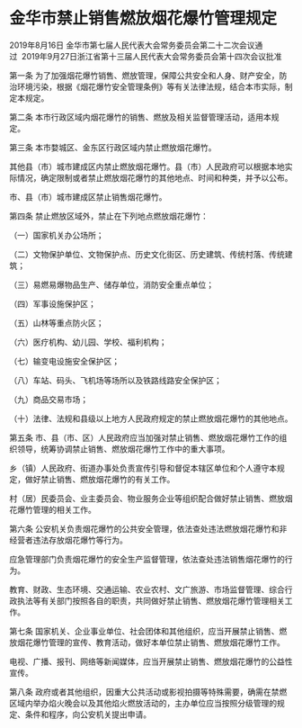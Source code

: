 # 金华市禁止销售燃放烟花爆竹管理规定

2019年8月16日 金华市第七届人民代表大会常务委员会第二十二次会议通过  2019年9月27日浙江省第十三届人民代表大会常务委员会第十四次会议批准

<!-- INFO END -->

第一条 为了加强烟花爆竹销售、燃放管理，保障公共安全和人身、财产安全，防治环境污染，根据《烟花爆竹安全管理条例》等有关法律法规，结合本市实际，制定本规定。

第二条 本市行政区域内烟花爆竹的销售、燃放及相关监督管理活动，适用本规定。

第三条 本市婺城区、金东区行政区域内禁止燃放烟花爆竹。

其他县（市）城市建成区内禁止燃放烟花爆竹。县（市）人民政府可以根据本地实际情况，确定限制或者禁止燃放烟花爆竹的其他地点、时间和种类，并予以公布。

市、县（市）城市建成区禁止销售烟花爆竹。

第四条 禁止燃放区域外，禁止在下列地点燃放烟花爆竹：

（一）国家机关办公场所；

（二）文物保护单位、文物保护点、历史文化街区、历史建筑、传统村落、传统建筑；

（三）易燃易爆物品生产、储存单位，消防安全重点单位；

（四）军事设施保护区；

（五）山林等重点防火区；

（六）医疗机构、幼儿园、学校、福利机构；

（七）输变电设施安全保护区；

（八）车站、码头、飞机场等场所以及铁路线路安全保护区；

（九）商品交易市场；

（十）法律、法规和县级以上地方人民政府规定的禁止燃放烟花爆竹的其他地点。

第五条 市、县（市、区）人民政府应当加强对禁止销售、燃放烟花爆竹工作的组织领导，统筹协调禁止销售、燃放烟花爆竹工作中的重大事项。

乡（镇）人民政府、街道办事处负责宣传引导和督促本辖区单位和个人遵守本规定，做好禁止销售、燃放烟花爆竹的有关工作。

村（居）民委员会、业主委员会、物业服务企业等组织配合做好禁止销售、燃放烟花爆竹管理的相关工作。

第六条 公安机关负责烟花爆竹的公共安全管理，依法查处违法燃放烟花爆竹和非经营者违法存放烟花爆竹等行为。

应急管理部门负责烟花爆竹的安全生产监督管理，依法查处违法销售烟花爆竹的行为。

教育、财政、生态环境、交通运输、农业农村、文广旅游、市场监督管理、综合行政执法等有关部门按照各自的职责，共同做好禁止销售、燃放烟花爆竹管理相关工作。

第七条 国家机关、企业事业单位、社会团体和其他组织，应当开展禁止销售、燃放烟花爆竹管理的宣传、教育活动，做好本单位禁止销售、燃放烟花爆竹工作。

电视、广播、报刊、网络等新闻媒体，应当开展禁止销售、燃放烟花爆竹的公益性宣传。

第八条 政府或者其他组织，因重大公共活动或影视拍摄等特殊需要，确需在禁燃区域内举办焰火晚会以及其他焰火燃放活动的，主办单位应当按照分级管理的规定、条件和程序，向公安机关提出申请。